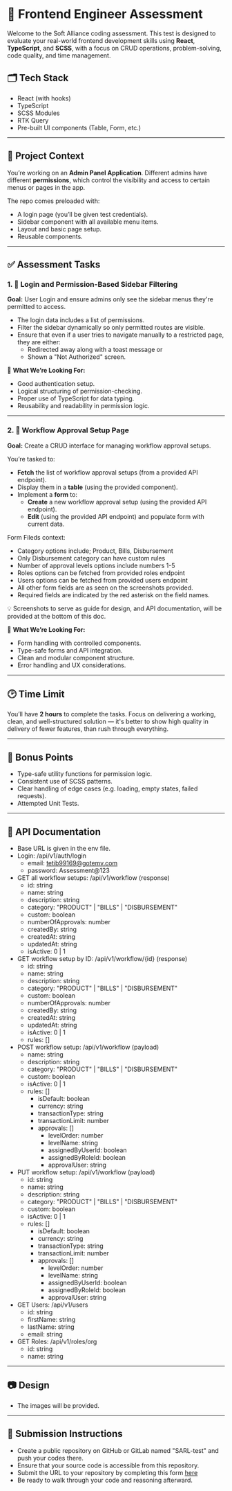 # 🧪 Frontend Engineer Assessment

Welcome to the Soft Alliance coding assessment.
This test is designed to evaluate your real-world frontend development skills using **React**, **TypeScript**, and **SCSS**,
with a focus on CRUD operations, problem-solving, code quality, and time management.

## 🗂 Tech Stack

- React (with hooks)
- TypeScript
- SCSS Modules
- RTK Query
- Pre-built UI components (Table, Form, etc.)

---

## 📌 Project Context

You’re working on an **Admin Panel Application**.
Different admins have different **permissions**, which control the visibility and access to certain menus or pages in the app.

The repo comes preloaded with:

- A login page (you’ll be given test credentials).
- Sidebar component with all available menu items.
- Layout and basic page setup.
- Reusable components.

---

## ✅ Assessment Tasks

### 1. 🔐 Login and Permission-Based Sidebar Filtering

**Goal:** User Login and ensure admins only see the sidebar menus they're permitted to access.

- The login data includes a list of permissions.
- Filter the sidebar dynamically so only permitted routes are visible.
- Ensure that even if a user tries to navigate manually to a restricted page, they are either:
  - Redirected away along with a toast message or
  - Shown a "Not Authorized" screen.

🔎 **What We’re Looking For:**

- Good authentication setup.
- Logical structuring of permission-checking.
- Proper use of TypeScript for data typing.
- Reusability and readability in permission logic.

---

### 2. 🔁 Workflow Approval Setup Page

**Goal:** Create a CRUD interface for managing workflow approval setups.

You’re tasked to:

- **Fetch** the list of workflow approval setups (from a provided API endpoint).
- Display them in a **table** (using the provided component).
- Implement a **form** to:
  - **Create** a new workflow approval setup (using the provided API endpoint).
  - **Edit** (using the provided API endpoint) and populate form with current data.

Form Fileds context:

- Category options include; Product, Bills, Disbursement
- Only Disbursement category can have custom rules
- Number of approval levels options include numbers 1-5
- Roles options can be fetched from provided roles endpoint
- Users options can be fetched from provided users endpoint
- All other form fields are as seen on the screenshots provided.
- Required fields are indicated by the red asterisk on the field names.

💡 Screenshots to serve as guide for design, and API documentation, will be provided at the bottom of this doc.

🔎 **What We’re Looking For:**

- Form handling with controlled components.
- Type-safe forms and API integration.
- Clean and modular component structure.
- Error handling and UX considerations.

---

## 🕑 Time Limit

You’ll have **2 hours** to complete the tasks.
Focus on delivering a working, clean, and well-structured solution — it's better to show high quality in delivery of fewer features, than rush through everything.

---

## 🙌 Bonus Points

- Type-safe utility functions for permission logic.
- Consistent use of SCSS patterns.
- Clear handling of edge cases (e.g. loading, empty states, failed requests).
- Attempted Unit Tests.

---

## 📄 API Documentation

- Base URL is given in the env file.
- Login: /api/v1/auth/login
  - email: tetib99169@gotemv.com
  - password: Assessment@123
- GET all workflow setups: /api/v1/workflow
  (response)
  - id: string
  - name: string
  - description: string
  - category: "PRODUCT" | "BILLS" | "DISBURSEMENT"
  - custom: boolean
  - numberOfApprovals: number
  - createdBy: string
  - createdAt: string
  - updatedAt: string
  - isActive: 0 | 1
- GET workflow setup by ID: /api/v1/workflow/{id}
  (response)
  - id: string
  - name: string
  - description: string
  - category: "PRODUCT" | "BILLS" | "DISBURSEMENT"
  - custom: boolean
  - numberOfApprovals: number
  - createdBy: string
  - createdAt: string
  - updatedAt: string
  - isActive: 0 | 1
  - rules: []
- POST workflow setup: /api/v1/workflow
  (payload)
  - name: string
  - description: string
  - category: "PRODUCT" | "BILLS" | "DISBURSEMENT"
  - custom: boolean
  - isActive: 0 | 1
  - rules: []
    - isDefault: boolean
    - currency: string
    - transactionType: string
    - transactionLimit: number
    - approvals: []
      - levelOrder: number
      - levelName: string
      - assignedByUserId: boolean
      - assignedByRoleId: boolean
      - approvalUser: string
- PUT workflow setup: /api/v1/workflow
  (payload)
  - id: string
  - name: string
  - description: string
  - category: "PRODUCT" | "BILLS" | "DISBURSEMENT"
  - custom: boolean
  - isActive: 0 | 1
  - rules: []
    - isDefault: boolean
    - currency: string
    - transactionType: string
    - transactionLimit: number
    - approvals: []
      - levelOrder: number
      - levelName: string
      - assignedByUserId: boolean
      - assignedByRoleId: boolean
      - approvalUser: string
- GET Users: /api/v1/users
  - id: string
  - firstName: string
  - lastName: string
  - email: string
- GET Roles: /api/v1/roles/org
  - id: string
  - name: string

---

## 📷 Design

- The images will be provided.

---

## 📂 Submission Instructions

- Create a public repository on GitHub or GitLab named "SARL-test" and push your codes there.
- Ensure that your source code is accessible from this repository.
- Submit the URL to your repository by completing this form [here](https://forms.office.com/r/wWXZwjxNdF)
- Be ready to walk through your code and reasoning afterward.
